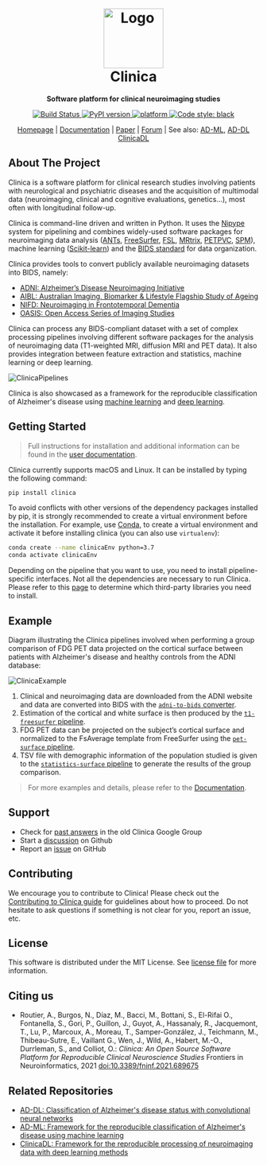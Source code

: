 <!--(http://www.clinica.run/img/clinica_brainweb.png)-->
<!-- markdownlint-disable MD033 -->

<h1 align="center">
  <a href="http://www.clinica.run">
    <img src="http://www.clinica.run/assets/images/clinica-icon-257x257.png" alt="Logo" width="120" height="120">
  </a>
  <br/>
  Clinica
</h1>

<p align="center"><strong>Software platform for clinical neuroimaging studies</strong></p>

<p align="center">
  <a href="https://ci.inria.fr/clinica-aramis/job/clinica/job/master/">
    <img src="https://ci.inria.fr/clinica-aramis/buildStatus/icon?job=clinica%2Fmaster" alt="Build Status">
  </a>
  <a href="https://badge.fury.io/py/clinica">
    <img src="https://badge.fury.io/py/clinica.svg" alt="PyPI version">
  </a>
  <a href="https://aramislab.paris.inria.fr/clinica/docs/public/latest/Installation/">
  </a>
  <a href="https://aramislab.paris.inria.fr/clinica/docs/public/latest/Installation/">
    <img src="https://anaconda.org/aramislab/clinica/badges/platforms.svg" alt="platform">
  </a>
  <a href="https://github.com/psf/black">
    <img src="https://img.shields.io/badge/code%20style-black-000000.svg" alt="Code style: black">
  </a>
</p>

<p align="center">
  <a href="http://www.clinica.run">Homepage</a> |
  <a href="https://aramislab.paris.inria.fr/clinica/docs/public/latest/">Documentation</a> |
  <a href="https://doi.org/10.3389/fninf.2021.689675">Paper</a> |
  <a href="https://github.com/aramis-lab/clinica/discussions">Forum</a> |
  See also:
  <a href="#related-repositories">AD-ML</a>,
  <a href="#related-repositories">AD-DL</a>
  <a href="#related-repositories">ClinicaDL</a>
</p>

## About The Project

Clinica is a software platform for clinical research studies involving patients
with neurological and psychiatric diseases and the acquisition of multimodal
data (neuroimaging, clinical and cognitive evaluations, genetics...),
most often with longitudinal follow-up.

Clinica is command-line driven and written in Python.
It uses the [Nipype](https://nipype.readthedocs.io/) system for pipelining and combines
widely-used software packages for neuroimaging data analysis
([ANTs](http://stnava.github.io/ANTs/),
[FreeSurfer](https://surfer.nmr.mgh.harvard.edu/),
[FSL](https://fsl.fmrib.ox.ac.uk/fsl/fslwiki),
[MRtrix](https://www.mrtrix.org/),
[PETPVC](https://github.com/UCL/PETPVC),
[SPM](https://www.fil.ion.ucl.ac.uk/spm/)), machine learning
([Scikit-learn](https://scikit-learn.org/stable/)) and the [BIDS
standard](http://bids-specification.readthedocs.io/) for data organization.

Clinica provides tools to convert publicly available neuroimaging datasets into
BIDS, namely:

- [ADNI: Alzheimer’s Disease Neuroimaging Initiative](https://aramislab.paris.inria.fr/clinica/docs/public/latest/Converters/ADNI2BIDS/)
- [AIBL: Australian Imaging, Biomarker & Lifestyle Flagship Study of Ageing](https://aramislab.paris.inria.fr/clinica/docs/public/latest/Converters/AIBL2BIDS/)
- [NIFD: Neuroimaging in Frontotemporal Dementia](https://aramislab.paris.inria.fr/clinica/docs/public/latest/Converters/NIFD2BIDS/)
- [OASIS: Open Access Series of Imaging Studies](https://aramislab.paris.inria.fr/clinica/docs/public/latest/Converters/OASIS2BIDS/)

Clinica can process any BIDS-compliant dataset with a set of complex processing
pipelines involving different software packages for the analysis of
neuroimaging data (T1-weighted MRI, diffusion MRI and PET data).
It also provides integration between feature extraction and statistics, machine
learning or deep learning.

![ClinicaPipelines](http://www.clinica.run/img/Clinica_Pipelines_A4_2021-04-02_75dpi.jpg)

Clinica is also showcased as a framework for the reproducible classification of
Alzheimer's disease using
[machine learning](https://github.com/aramis-lab/AD-ML) and
[deep learning](https://github.com/aramis-lab/clinicadl).

## Getting Started

> Full instructions for installation and additional information can be found in
the [user documentation](https://aramislab.paris.inria.fr/clinica/docs/public/latest/).

Clinica currently supports macOS and Linux.
It can be installed by typing the following command:

```sh
pip install clinica
```

To avoid conflicts with other versions of the dependency packages installed by pip, it is strongly recommended to create a virtual environment before the installation.
For example, use [Conda](https://docs.conda.io/en/latest/miniconda.html), to create a virtual
environment and activate it before installing clinica (you can also use
`virtualenv`):

```sh
conda create --name clinicaEnv python=3.7
conda activate clinicaEnv
```

Depending on the pipeline that you want to use, you need to install pipeline-specific interfaces.
Not all the dependencies are necessary to run Clinica.
Please refer to this [page](https://aramislab.paris.inria.fr/clinica/docs/public/latest/Third-party/)
to determine which third-party libraries you need to install.

## Example

Diagram illustrating the Clinica pipelines involved when performing a group
comparison of FDG PET data projected on the cortical surface between patients
with Alzheimer's disease and healthy controls from the ADNI database:

![ClinicaExample](http://www.clinica.run/img/Clinica_Example_2021-04-02_75dpi.jpg)

1. Clinical and neuroimaging data are downloaded from the ADNI website and data
   are converted into BIDS with the [`adni-to-bids`
   converter](https://aramislab.paris.inria.fr/clinica/docs/public/latest/Converters/ADNI2BIDS/).
2. Estimation of the cortical and white surface is then produced by the
   [`t1-freesurfer`
   pipeline](https://aramislab.paris.inria.fr/clinica/docs/public/latest/Pipelines/T1_FreeSurfer/).
3. FDG PET data can be projected on the subject’s cortical surface and
   normalized to the FsAverage template from FreeSurfer using the
   [`pet-surface` pipeline](https://aramislab.paris.inria.fr/clinica/docs/public/latest/Pipelines/PET_Surface/).
4. TSV file with demographic information of the population studied is given to
   the [`statistics-surface`
   pipeline](https://aramislab.paris.inria.fr/clinica/docs/public/latest/Pipelines/Stats_Surface/) to generate
   the results of the group comparison.

> For more examples and details, please refer to the
> [Documentation](https://aramislab.paris.inria.fr/clinica/docs/public/latest/).

## Support

- Check for [past answers](https://groups.google.com/forum/#!forum/clinica-user) in the old Clinica Google Group
- Start a [discussion](https://github.com/aramis-lab/clinica/discussions) on Github
- Report an [issue](https://github.com/aramis-lab/clinica/issues) on GitHub

## Contributing

We encourage you to contribute to Clinica!
Please check out the [Contributing to Clinica guide](CONTRIBUTING.md) for guidelines about how to proceed.
Do not hesitate to ask questions if something is not clear for you, report an issue, etc.

## License

This software is distributed under the MIT License.
See [license file](https://github.com/aramis-lab/clinica/blob/dev/LICENSE.txt)
for more information.

## Citing us

- Routier, A., Burgos, N., Díaz, M., Bacci, M., Bottani, S., El-Rifai O., Fontanella, S., Gori, P., Guillon, J., Guyot, A., Hassanaly, R., Jacquemont, T.,  Lu, P., Marcoux, A.,  Moreau, T., Samper-González, J., Teichmann, M., Thibeau-Sutre, E., Vaillant G., Wen, J., Wild, A., Habert, M.-O., Durrleman, S., and Colliot, O.:
*Clinica: An Open Source Software Platform for Reproducible Clinical Neuroscience Studies* Frontiers in Neuroinformatics, 2021
[doi:10.3389/fninf.2021.689675](https://doi.org/10.3389/fninf.2021.689675)

## Related Repositories

- [AD-DL: Classification of Alzheimer's disease status with convolutional neural networks](https://github.com/aramis-lab/AD-DL)
- [AD-ML: Framework for the reproducible classification of Alzheimer's disease using
machine learning](https://github.com/aramis-lab/AD-ML)
- [ClinicaDL: Framework for the reproducible processing of neuroimaging data with deep learning methods](https://github.com/aramis-lab/clinicadl)
